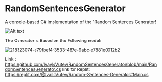 # RandomSentencesGenerator
A console-based C# implementation of the "Random Sentences Generator!

<img src="C:/User/user/Desktop/images/look.jpg" alt="Alt text" title="Optional title">

The Generator is Based on the Following model:

![218323074-e79fbef4-3533-487e-9abc-e7881e0012b2](https://user-images.githubusercontent.com/122825073/230964563-77447dc9-89f6-4dbe-ac83-61cdc25ea59b.png)

Link : https://github.com/IvayloVutev/RandomSentencesGenerator/blob/main/RandomSentencesGenerator.cs
link for Replit: https://replit.com/@IvailoVutev/Random-Sentences-Generator#Main.cs
